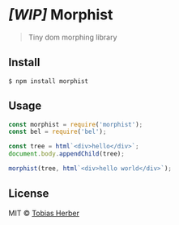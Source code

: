 # _[WIP]_ Morphist

> Tiny dom morphing library

## Install

```
$ npm install morphist
```

## Usage

```js
const morphist = require('morphist');
const bel = require('bel');

const tree = html`<div>hello</div>`;
document.body.appendChild(tree);

morphist(tree, html`<div>hello world</div>`);
```

## License

MIT © [Tobias Herber](http://tobihrbr.com)
